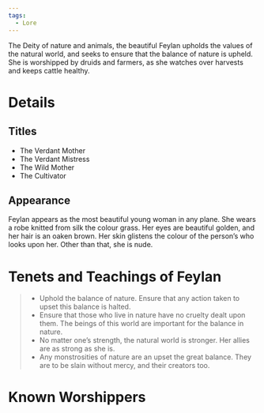 ```yaml
---
tags:
  - Lore
---
```


The Deity of nature and animals, the beautiful Feylan upholds the values of the natural world, and seeks to ensure that the balance of nature is upheld. She is worshipped by druids and farmers, as she watches over harvests and keeps cattle healthy.
# Details
## Titles
- The Verdant Mother
- The Verdant Mistress
- The Wild Mother
- The Cultivator
## Appearance
Feylan appears as the most beautiful young woman in any plane. She wears a robe knitted from silk the colour grass. Her eyes are beautiful golden, and her hair is an oaken brown. Her skin glistens the colour of the person’s who looks upon her. Other than that, she is nude.
# Tenets and Teachings of Feylan
> - Uphold the balance of nature. Ensure that any action taken to upset this balance is halted.
> - Ensure that those who live in nature have no cruelty dealt upon them. The beings of this world are important for the balance in nature.
> - No matter one’s strength, the natural world is stronger. Her allies are as strong as she is.
> - Any monstrosities of nature are an upset the great balance. They are to be slain without mercy, and their creators too.
# Known Worshippers

